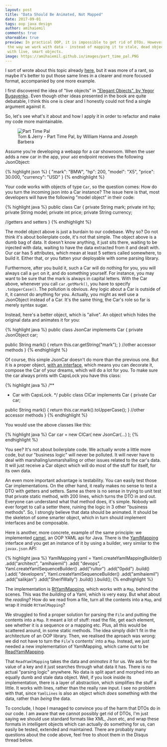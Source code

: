 ```yaml
---
layout: post
title: "Data Should Be Animated, Not Mapped"
date: 2017-09-01
tags: oop java design
author: amihaiemil
comments: true
shareable: true
preview: In practical OOP, it is impossible to get rid of DTOs. However, we can improve
 the way we work with data - instead of mapping it to stale, dead object, we should animate it
 with live, smart objects.
image: https://amihaiemil.github.io/images/part_time_pal.PNG
---
```


I sort of wrote about this topic already [here](https://amihaiemil.github.io/2017/07/04/yasson-yet-another-POJO-parser.html),
but it was more of a rant, so maybe it's better to put those same lines in a clearer and more focused format, accompanied by one more example.

I first discovered the idea of "live objects" in <a target="_blank" href="https://www.amazon.com/gp/product/1519166915/ref=as_li_tl?ie=UTF8&camp=1789&creative=9325&creativeASIN=1519166915&linkCode=as2&tag=amihaiemil-20&linkId=871631ae2772a197aa2125125187c97e">"Elegant Objects", by Yegor Bugayenko</a><img src="//ir-na.amazon-adsystem.com/e/ir?t=amihaiemil-20&l=am2&o=1&a=1519166915" width="1" height="1" border="0" alt="" style="border:none !important; margin:0px !important;"/>. Even though other ideas presented in the book are quite debatable, I think this one is clear and I honestly could not find a single argument against it.

So, let's see what's it about and how I apply it in order to refactor and make my code more maintainable.

<figure class="articleimg">
 <img src="{{page.image}}" alt="Part Time Pal">
 <figcaption>
 Tom & Jerry - Part Time Pal, by  William Hanna and Joseph Barbera
 </figcaption>
</figure>

Assume you're developing a webapp for a car showroom. When the user adds a new car in the app, your ``add`` endpoint receives
the following JsonObject:

{% highlight json %}
{
  "mark": "BMW",
  "hp": 200,
  "model": "X5",
  "price": 30.000,
  "currency": "USD"
}
{% endhighlight %}

Your code works with objects of type ``Car``, so the question comes: How do you turn the incoming json into a Car instance?
The issue here is that, most developers will have the following "model object" in their code:

{% highlight java %}
public class Car {
  private String mark;
  private int hp;
  private String model;
  private int price;
  private String currency;

  //getters and setters
}
{% endhighlight %}

The model object above is just a burdain to our codebase. Why so? Do not think it's about boilerplate code, it's not that simple. The object above is a dumb bag of data.
It doesn't know anything, it just sits there, waiting to be injected with data, waiting to have the data extracted from it and dealt with. Our car has 5 attributes, which mean
at least 5 setters called somewhere, to build it. Either that, or you fatten your deployable with some parsing library.

Furthermore, after you build it, such a Car will do nothing for you, you will always call a ``get`` on it, and do something yourself.
For instance, you may want to be sure that the mark is always in capital letters. With the Car above, whenever you call ``car.getMark()``, you have to specify ``.toUpperCase()``. The pollution is obvious. Any logic about a Car is outside of it, it cannot do anything for you. Actually, you might as well use a JsonObject instead of a Car. It's the same thing, the Car's role so far is merely syntax sugar.

Instead, here's a better object, which is "alive". An object which hides the original data and animates it for you:

{% highlight java %}
public class JsonCar implements Car {
  private JsonObject car;

  public String mark() {
    return this.car.getString("mark");
  }
  //other accessor methods
}
{% endhighlight %}

Of course, this simple JsonCar doesn't do more than the previous one. But it is a proper object, [with an interface](https://amihaiemil.github.io/2017/08/12/how-interfaces-are-refactoring-our-code.html),
which means you can decorate it, compose the Car of your dreams, which will do a lot for you. To make sure the car always prints with CapsLock you have this class:

{% highlight java %}
/**
 * Car with CapsLock.
 */
public class ClCar implements Car {
  private Car car;

  public String mark() {
    return this.car.mark().toUpperCase();
  }
  //other accessor methods
}
{% endhighlight %}

You would use the above classes like this:

{% highlight java %}
  Car car = new ClCar(
    new JsonCar(...)
  );
{% endhighlight %}

You see? It's not about boilerplate code. We actually wrote a little more code, but our "business logic" will never be polluted. It will never have
to deal with marshaling/unmarshalling or other issues related to the car's data. It will just receive a Car object which will do most of the stuff for itself, for its own data.

An even more important advantage is testability. You can easily test those Car implementations. On the other hand, it really makes no sense to test a DTO with getters and setters. Same as there is no sense in trying to unit test that private static method, with 200 lines, which turns the DTO in and out. Everyone can understand what that method does, it's simple. Nobody will ever forget to call a setter there, ruining the logic in 3 other "business methods". So, I strongly believe that data should be animated. It should be the skeleton of some smarter object, which in turn should implement interfaces and be composable.

Here is another, more concrete, example of the same principle: we implemented [camel](https://github.com/decorators-squad/camel), an OOP YAML api for Java. There is the [YamlMapping](https://github.com/decorators-squad/camel/blob/master/src/main/java/com/amihaiemil/camel/YamlMapping.java) interface and you get an instance of it by using a builder, very similar to the ``javax.json`` API:

{% highlight java %}
  YamlMapping yaml = Yaml.createYamlMappingBuilder()
    .add("architect", "amihaiemil")
    .add(
        "devops",
        Yaml.createYamlSequenceBuilder()
            .add("rultor")
            .add("0pdd")
            .build()
    ).add(
        "developers",
        Yaml.createYamlSequenceBuilder()
            .add("amihaiemil")
            .add("salikjan")
            .add("SherifWally")
            .build()
    ).build();
{% endhighlight %}

The implementation is [RtYamlMapping](https://github.com/decorators-squad/camel/blob/master/src/main/java/com/amihaiemil/camel/RtYamlMapping.java), which works with a ``Map``, behind the scenes. This was the *building* of a Yaml, which is very easy. But what about the *reading*? How do we read from a file, turn all the contents into a ``Map``, and wrap it inside ``RtYamlMapping``?

We struggled to find a proper solution for parsing the ``File`` and putting the contents into a ``Map``. It meant a lot of stuff: read the file, get each element, see whether it is a sequence or a mapping etc. Plus, all this would be scattered around, in some static methods. The idea simply didn't fit in the architecture of an OOP library. Then, we realised the aproach was wrong: we did not have to turn the ``File``'s contents' into a ``Map``. Instead, we just needed a new implementation of YamlMapping, which came out to be [ReadYamlMapping](https://github.com/decorators-squad/camel/blob/master/src/main/java/com/amihaiemil/camel/ReadYamlMapping.java).

That ``ReadYamlMapping`` takes the data and *animates it* for us. We ask for the value of a key and it just searches through what data it has. There is no actual "parsing logic" anywhere. No data is split apart and morphed into an equally dumb and stale data object. Well, if you look inside its implementation, there is a layer of abstraction, which simplifies the stuff a little. It works with lines, rather than the really raw input. I see no problem with that, since ``YamlLines`` is also an object which *does* something with the data, rather than *being* the data.

To conclude, I hope I managed to convince you of the harm that DTOs do in our code. I am aware that we cannot possibly get rid of DTOs, I'm just saying we should use standard formats like XML, Json etc, and wrap these formats in intelligent objects which can actually do something for us, can easily be tested, extended and maintained. There are probably many questions about
the code above, feel free to shoot them in the Disqus thread below.
